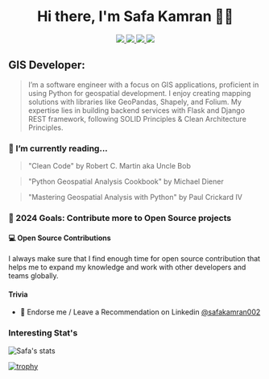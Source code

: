 <h1 align="center">Hi there, I'm Safa Kamran 👋😲</h1>
<p align="center"> 
 <a href="https://twitter.com/safakamran15" alt="twitter">
   <img src="https://img.shields.io/badge/-@safakamran15-%231DA1F2?style=flat-square&logo=twitter&logoColor=ffffff" />
 </a>
 <a href="https://github.com/safakamran002" alt="mukesh's github">
   <img src="https://img.shields.io/badge/-@safakamran002-%23181717?style=flat-square&logo=github" />
 </a>
 <a href="https://www.linkedin.com/in/safakamran002" alt="mukesh's linkedin">
   <img src="https://img.shields.io/badge/-safakamran-blue?style=flat-square&logo=Linkedin&logoColor=white&link=https://www.linkedin.com/in/safakamran002" />
 </a>
 <a>
   <img src="https://komarev.com/ghpvc/?username=bilalmehrban&color=ff69b4&style=flat-square" />
 </a>
</p>

## GIS Developer:

>I’m a software engineer with a focus on GIS applications, proficient in using Python for geospatial development. I enjoy creating mapping solutions with libraries like GeoPandas, Shapely, and Folium. My expertise lies in building backend services with Flask and Django REST framework, following SOLID Principles & Clean Architecture Principles.

### 📘 I’m currently reading...

>"Clean Code" by Robert C. Martin aka Uncle Bob

>"Python Geospatial Analysis Cookbook" by Michael Diener

>"Mastering Geospatial Analysis with Python" by Paul Crickard IV

### 🥅 2024 Goals: Contribute more to Open Source projects

#### 💻 Open Source Contributions

I always make sure that I find enough time for open source contribution that helps me to expand my knowledge and work with other developers and teams globally.

#### Trivia
- 🦸 Endorse me / Leave a Recommendation on Linkedin [@safakamran002](https://www.linkedin.com/in/safakamran002/)

### Interesting Stat's
![Safa's stats](https://github-readme-stats.vercel.app/api?username=safakamran002&show_icons=true&count_private=true)

[![trophy](https://github-profile-trophy.vercel.app/?username=safakamran002&theme=onedark)](https://github.com/safakamran002)
